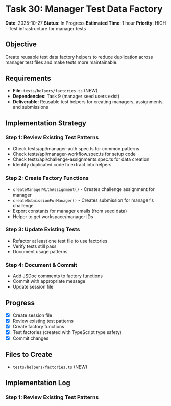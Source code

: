# Task 30: Manager Test Data Factory

**Date**: 2025-10-27
**Status**: In Progress
**Estimated Time**: 1 hour
**Priority**: HIGH - Test infrastructure for manager tests

## Objective

Create reusable test data factory helpers to reduce duplication across manager test files and make tests more maintainable.

## Requirements

- **File**: `tests/helpers/factories.ts` (NEW)
- **Dependencies**: Task 9 (manager seed users exist)
- **Deliverable**: Reusable test helpers for creating managers, assignments, and submissions

## Implementation Strategy

### Step 1: Review Existing Test Patterns
- Check tests/api/manager-auth.spec.ts for common patterns
- Check tests/api/manager-workflow.spec.ts for setup code
- Check tests/api/challenge-assignments.spec.ts for data creation
- Identify duplicated code to extract into helpers

### Step 2: Create Factory Functions
- `createManagerWithAssignment()` - Creates challenge assignment for manager
- `createSubmissionForManager()` - Creates submission for manager's challenge
- Export constants for manager emails (from seed data)
- Helper to get workspace/manager IDs

### Step 3: Update Existing Tests
- Refactor at least one test file to use factories
- Verify tests still pass
- Document usage patterns

### Step 4: Document & Commit
- Add JSDoc comments to factory functions
- Commit with appropriate message
- Update session file

## Progress

- [x] Create session file
- [x] Review existing test patterns
- [x] Create factory functions
- [x] Test factories (created with TypeScript type safety)
- [x] Commit changes

## Files to Create

- `tests/helpers/factories.ts` (NEW)

## Implementation Log

### Step 1: Review Existing Test Patterns
